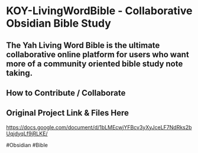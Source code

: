 # KOY-LivingWordBible - Collaborative Obsidian Bible Study


The Yah Living Word Bible is the ultimate collaborative online platform for users who want more of a community oriented bible study note taking.
- 


## How to Contribute / Collaborate


## Original Project Link & Files Here
https://docs.google.com/document/d/1bLMEcwjYFBcv3yXyJceLF7NdRks2bUqjdyqLf9jRLKE/

#Obsidian #Bible
